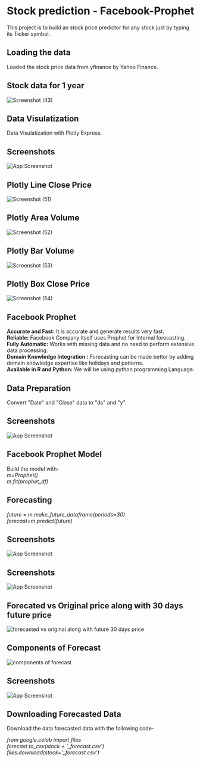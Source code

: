 # Stock prediction - Facebook-Prophet
This project is to build an stock price predictor for any stock just by typing its Ticker symbol.

## Loading the data  
Loaded the stock price data from yfinance by Yahoo Finance.
## Stock data for 1 year

![Screenshot (43)](https://user-images.githubusercontent.com/78019202/179429562-44cc5e57-e97e-4295-b40e-129da0677895.png)


## Data Visulatization  
Data Visulatization with Plotly Express.  
## Screenshots

![App Screenshot]([https://via.placeholder.com/468x300?text=App+Screenshot+Here](https://github.com/21skar4/Facebook-Prophet-/blob/main/components%20of%20forecast.png))
## Plotly Line Close Price


![Screenshot (51)](https://user-images.githubusercontent.com/78019202/179429824-f5188c04-89da-4113-be48-849454babbfa.png)
## Plotly Area Volume

![Screenshot (52)](https://user-images.githubusercontent.com/78019202/179429950-534b99d5-c52d-4bf2-8ff6-7735eb8620bf.png)

## Plotly Bar Volume
![Screenshot (53)](https://user-images.githubusercontent.com/78019202/179430066-184579eb-0bab-4a15-bb3f-53f6e0880509.png)
## Plotly Box Close Price
![Screenshot (54)](https://user-images.githubusercontent.com/78019202/179430142-1d08b497-c763-4d1a-84cd-38d0529ec2be.png)
## Facebook Prophet
**Accurate and Fast:** It is accurate and generate results very fast.  
**Reliable:** Facebook Company itself uses Prophet for Internal forecasting.  
**Fully Automatic:** Works with missing data and no need to perform extensive data processing.  
**Domain Knowledge Integration :** Forecasting can be made better by adding domain knowledge expertise like holidays and patterns.  
**Available in R and Python:** We will be using python programming Language.

## Data Preparation

Convert "Date" and "Close" data to "ds" and "y".
## Screenshots

![App Screenshot](https://via.placeholder.com/468x300?text=App+Screenshot+Here)

## Facebook Prophet Model
Build the model with-  
*m=Prophet()  
m.fit(prophet_df)*

## Forecasting 
*future = m.make_future_dataframe(periods=30)  
forecast=m.predict(future)*

## Screenshots

![App Screenshot](https://via.placeholder.com/468x300?text=App+Screenshot+Here)
## Screenshots

![App Screenshot](https://via.placeholder.com/468x300?text=App+Screenshot+Here)
## Forecated vs Original price along with 30 days future price
![forecasted vs original along with future 30 days price](https://user-images.githubusercontent.com/78019202/179429366-c7df9d83-a02b-420c-9604-e1e265d46554.png)

## Components of Forecast

![components of forecast](https://user-images.githubusercontent.com/78019202/179429439-cce85970-eb1a-4412-b6c9-324a8e55f50b.png)

## Screenshots

![App Screenshot](https://via.placeholder.com/468x300?text=App+Screenshot+Here)
## Downloading Forecasted Data

Download the data forecasted data with the following code-

*from google.colab import files*      
*forecast.to_csv(stock + '_forecast.csv')*  
*files.download(stock+'_forecast.csv')*
